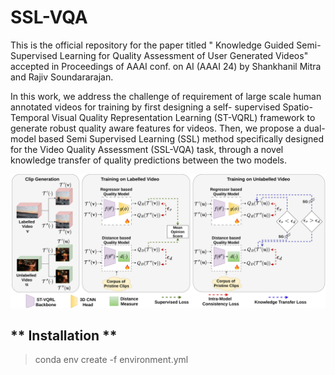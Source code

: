 # SSL-VQA
This is the official repository for the paper titled " Knowledge Guided Semi-Supervised Learning for Quality Assessment of User Generated Videos" accepted in Proceedings of AAAI conf. on AI (AAAI 24) by Shankhanil Mitra and Rajiv Soundararajan. 

In this work, we address the challenge of requirement of large scale human annotated videos for training by first designing a self- supervised Spatio-Temporal Visual Quality Representation Learning (ST-VQRL) framework to generate robust quality aware features for videos. Then, we propose a dual-model based Semi Supervised Learning (SSL) method specifically designed for the Video Quality Assessment (SSL-VQA) task, through a novel knowledge transfer of quality predictions between the two models.

![SSL-VQA](https://github.com/Shankhanil006/SSL-VQA/blob/main/sslvqa.png?raw=true)

## ** Installation **
>conda env create -f environment.yml

